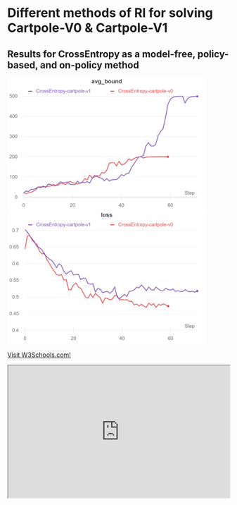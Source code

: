 # Different methods of Rl for solving Cartpole-V0 & Cartpole-V1

## Results for CrossEntropy as a model-free, policy-based, and on-policy method

<img src="1.png" width="452"/> <img src="2.png" width="452"/>



<p><a href="https://wandb.ai/iamjalipo/cartpole/reports/Project-Dashboard--Vmlldzo2MTczMzg/edit?flasher=&template=dashboard">Visit W3Schools.com!</a></p>

<iframe src="https://wandb.ai/iamjalipo/cartpole/reports/Project-Dashboard--Vmlldzo2MTczMzg/edit?flasher=&template=dashboard" width="100%" height="300">
</iframe>